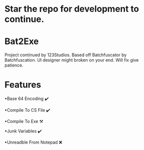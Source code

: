 # Star the repo for development to continue.
# Bat2Exe
Project continued by 123Studios. Based off Batchfuscator by Batchfuscation. UI designer might broken on your end. Will fix give patience.

# Features
<p>•Base 64 Encoding ✔️</p>
<p>•Compile To CS File ✔️</p>
<p>•Compile To Exe ⚒️</p>
<p>•Junk Variables ✔️</p>
<p>•Unreadble From Notepad ❌</p>
